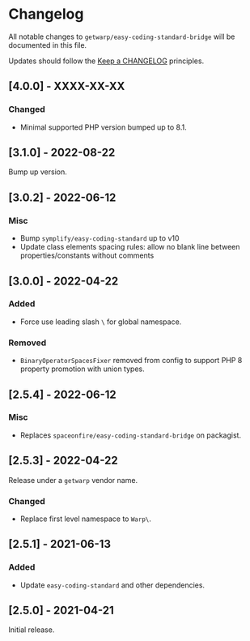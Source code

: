 # Changelog

All notable changes to `getwarp/easy-coding-standard-bridge` will be documented in this file.

Updates should follow the [Keep a CHANGELOG](http://keepachangelog.com/) principles.

## [4.0.0] - XXXX-XX-XX

### Changed

- Minimal supported PHP version bumped up to 8.1.

## [3.1.0] - 2022-08-22

Bump up version.

## [3.0.2] - 2022-06-12

### Misc

- Bump `symplify/easy-coding-standard` up to v10
- Update class elements spacing rules: allow no blank line between properties/constants without comments

## [3.0.0] - 2022-04-22

### Added

- Force use leading slash `\` for global namespace.

### Removed

- `BinaryOperatorSpacesFixer` removed from config to support PHP 8 property promotion with union types.

## [2.5.4] - 2022-06-12

### Misc

- Replaces `spaceonfire/easy-coding-standard-bridge` on packagist.

## [2.5.3] - 2022-04-22

Release under a `getwarp` vendor name.

### Changed

- Replace first level namespace to `Warp\`.

## [2.5.1] - 2021-06-13

### Added

- Update `easy-coding-standard` and other dependencies.

## [2.5.0] - 2021-04-21

Initial release.
